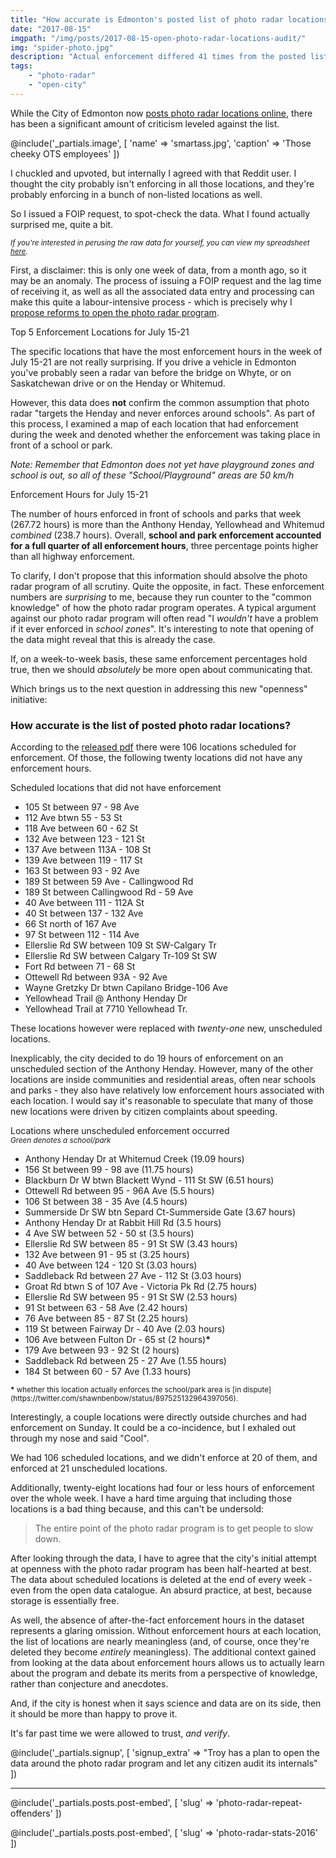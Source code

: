```yaml
---
title: "How accurate is Edmonton's posted list of photo radar locations?"
date: "2017-08-15"
imgpath: "/img/posts/2017-08-15-open-photo-radar-locations-audit/"
img: "spider-photo.jpg"
description: "Actual enforcement differed 41 times from the posted list during the week, but also revealed 25% of enforcement is by schools and parks"
tags: 
    - "photo-radar"
    - "open-city"
---
```


While the City of Edmonton now [posts photo radar locations online](http://www.cbc.ca/news/canada/edmonton/edmonton-photo-radar-location-published-council-1.4199979),
there has been a significant amount of criticism leveled against the list.

@include('_partials.image', [ 'name' => 'smartass.jpg', 'caption' => 'Those cheeky OTS employees' ])

I chuckled and upvoted, but internally I agreed with that Reddit user. I thought the city probably isn't enforcing in all those locations, and they're
probably enforcing in a bunch of non-listed locations as well.

So I issued a FOIP request, to spot-check the data. What I found actually surprised me, quite a bit.

<em>
    <small>
        If you're interested in perusing the raw data for yourself, you can view my spreadsheet <a href="https://docs.google.com/spreadsheets/d/1GFTr1sKWCj4z2SFyZQ1HgQy2VZ2HJL-tznBDjAlTiJQ/edit?usp=sharing">here</a>.
    </small>
</em>

First, a disclaimer: this is only one week of data, from a month ago, so it may be an anomaly. The process of issuing a FOIP
request and the lag time of receiving it, as well as all the associated data entry and processing can make this quite a labour-intensive
process - which is precisely why I [propose reforms to open the photo radar program](/photo-radar-reform).

<div class="center">
    <div class="card grey lighten-5 auto-margins" style="max-width: 45rem;">
        <div class="card-content">
        <span class="card-title center">Top 5 Enforcement Locations for July 15-21</span>
        <canvas id="enforcement-toplocations"></canvas>
        </div>
    </div>
</div>

The specific locations that have the most enforcement hours in the week of July 15-21 are not really surprising. If you
drive a vehicle in Edmonton you've probably seen a radar van before the bridge on Whyte, or on Saskatchewan drive or on the
Henday or Whitemud.

However, this data does **not** confirm the common assumption that photo radar "targets the Henday and never enforces around schools".
As part of this process, I examined a map of each location that had enforcement during the week and denoted whether the enforcement
was taking place in front of a school or park.

*Note: Remember that Edmonton does not yet have playground zones and school is out, so all of these "School/Playground" areas are 50 km/h*

<div class="center">
    <div class="card grey lighten-5 auto-margins" style="max-width: 45rem;">
        <div class="card-content">
        <span class="card-title center">Enforcement Hours for July 15-21</span>
        <canvas id="enforcement-share"></canvas>
        </div>
    </div>
</div>

The number of hours enforced in front of schools and parks that week (267.72 hours) is more than the Anthony Henday, Yellowhead
and Whitemud *combined* (238.7 hours). Overall, **school and park enforcement accounted for a full quarter of all enforcement hours**,
three percentage points higher than all highway enforcement.

To clarify, I don't propose that this information should absolve the photo radar program of all scrutiny. Quite the opposite, in fact.
These enforcement numbers are *surprising* to me, because they run counter to the "common knowledge" of how the photo radar program
operates. A typical argument against our photo radar program will often read "I *wouldn't* have a problem if it ever enforced in *school zones*".
It's interesting to note that opening of the data might reveal that this is already the case.

If, on a week-to-week basis, these same enforcement percentages hold true, then we should *absolutely* be more open about communicating that.

Which brings us to the next question in addressing this new "openness" initiative:

### How accurate is the list of posted photo radar locations?

According to the [released pdf](/pdf/2017-08-15-open-photo-radar-locations-audit/Enforcement.List.0715.pdf) there were 106 locations scheduled for enforcement. Of those, the following
twenty locations did not have any enforcement hours.

<div class="center">
    <div class="card grey lighten-5 auto-margins" style="max-width: 45rem;">
        <div class="card-content red lighten-2">
            <span class="card-title center">Scheduled locations that did not have enforcement</span>
        </div>
        <div class="card-content left-align">
            <ul>
                <li>105 St between 97 - 98 Ave</li>
                <li>112 Ave btwn 55 - 53 St</li>
                <li>118 Ave between 60 - 62 St</li>
                <li>132 Ave between 123 - 121 St</li>
                <li>137 Ave between 113A - 108 St</li>
                <li>139 Ave between 119 - 117 St</li>
                <li>163 St between 93 - 92 Ave</li>
                <li>189 St between 59 Ave - Callingwood Rd</li>
                <li>189 St between Callingwood Rd - 59 Ave</li>
                <li>40 Ave between 111 - 112A St</li>
                <li>40 St between 137 - 132 Ave</li>
                <li>66 St north of 167 Ave</li>
                <li>97 St between 112 - 114 Ave</li>
                <li>Ellerslie Rd SW between 109 St SW-Calgary Tr</li>
                <li>Ellerslie Rd SW between Calgary Tr-109 St SW</li>
                <li>Fort Rd between 71 - 68 St</li>
                <li>Ottewell Rd between 93A - 92 Ave</li>
                <li>Wayne Gretzky Dr btwn Capilano Bridge-106 Ave</li>
                <li>Yellowhead Trail @ Anthony Henday Dr</li>
                <li>Yellowhead Trail at 7710 Yellowhead Tr.</li>
            </ul>
        </div>
    </div>
</div>

These locations however were replaced with *twenty-one* new, unscheduled locations.

Inexplicably, the city decided to do 19 hours of enforcement on an unscheduled section of the Anthony Henday. However, many
of the other locations are inside communities and residential areas, often near schools and parks - they also have relatively
low enforcement hours associated with each location. I would say it's reasonable to speculate that many of those new locations
were driven by citizen complaints about speeding.

<div class="center">
    <div class="card grey lighten-5 auto-margins" style="max-width: 45rem;">
        <div class="card-content red lighten-2">
            <span class="card-title center">Locations where unscheduled enforcement occurred</span>
        </div>
        <div class="card-content left-align">
            <small><em><span class="green-text">Green</span> denotes a school/park</em></small>
            <ul>
                <li>Anthony Henday Dr at Whitemud Creek (19.09 hours)</li>
                <li>156 St between 99 - 98 ave (11.75 hours)</li>
                <li>Blackburn Dr W btwn Blackett Wynd - 111 St SW (6.51 hours)</li>
                <li class="green-text">Ottewell Rd between 95 - 96A Ave (5.5 hours)</li>                                             
                <li class="green-text">106 St between 38 - 35 Ave (4.5 hours)</li>
                <li>Summerside Dr SW btn Separd Ct-Summerside Gate (3.67 hours)</li>
                <li>Anthony Henday Dr at Rabbit Hill Rd (3.5 hours)</li>
                <li>4 Ave SW between 52 - 50 st (3.5 hours)</li>
                <li>Ellerslie Rd SW between 85 - 91 St SW (3.43 hours)</li>
                <li class="green-text">132 Ave between 91 - 95 st (3.25 hours)</li>
                <li class="green-text">40 Ave between 124 - 120 St (3.03 hours)</li>
                <li class="green-text">Saddleback Rd between 27 Ave - 112 St (3.03 hours)</li>
                <li>Groat Rd btwn S of 107 Ave - Victoria Pk Rd (2.75 hours)</li>
                <li>Ellerslie Rd SW between 95 - 91 St SW (2.53 hours)</li>
                <li>91 St between 63 - 58 Ave (2.42 hours)</li>
                <li>76 Ave between 85 - 87 St (2.25 hours)</li>
                <li class="green-text">119 St between Fairway Dr - 40 Ave (2.03 hours)</li>
                <li class="green-text">106 Ave between Fulton Dr - 65 st (2 hours)<strong>*</strong></li>
                <li class="green-text">179 Ave between 93 - 92 St (2 hours)</li>
                <li class="green-text">Saddleback Rd between 25 - 27 Ave (1.55 hours)</li>
                <li>184 St between 60 - 57 Ave (1.33 hours)</li>
            </ul>
        </div>
    </div>
</div>

<small>
    <strong>*</strong> whether this location actually enforces the school/park area is [in dispute](https://twitter.com/shawnbenbow/status/897525132964397056).
</small>

Interestingly, a couple locations were directly outside churches and had enforcement on Sunday. It could be a co-incidence,
but I exhaled out through my nose and said "Cool".

We had 106 scheduled locations, and we didn't enforce at 20 of them, and enforced at 21 unscheduled locations.

Additionally, twenty-eight locations had four or less hours of enforcement over the whole week. I have a hard time arguing
that including those locations is a bad thing because, and this can't be undersold:

> The entire point of the photo radar program is to get people to slow down.

After looking through the data, I have to agree that the city's initial attempt at openness with the photo radar program
has been half-hearted at best. The data about scheduled locations is deleted at the end of every week - even from the open
data catalogue. An absurd practice, at best, because storage is essentially free.

As well, the absence of after-the-fact enforcement hours in the dataset represents a glaring omission. Without enforcement
hours at each location, the list of locations are nearly meaningless (and, of course, once they're deleted they become *entirely* meaningless).
The additional context gained from looking at the data about enforcement hours allows us to actually learn about the program
and debate its merits from a perspective of knowledge, rather than conjecture and anecdotes.

And, if the city is honest when it says science and data are on its side, then it should be more than happy to prove it.

It's far past time we were allowed to trust, *and verify*.

@include('_partials.signup', [ 'signup_extra' => "Troy has a plan to open the data around the photo radar program and let any citizen audit its internals" ])

<hr />

@include('_partials.posts.post-embed', [ 'slug' => 'photo-radar-repeat-offenders' ])

@include('_partials.posts.post-embed', [ 'slug' => 'photo-radar-stats-2016' ])

<script>

var enforcement_toplocations = document.getElementById('enforcement-toplocations').getContext('2d');
var horiz_bar = new Chart(enforcement_toplocations, {

    type: 'horizontalBar',

    // The data for our dataset
    data: {
        labels: [
            "Stony Plain Rd btwn 178 & 182 St", 
            "Whitemud Dr btwn 91 & 99 St", 
            "Whyte Ave between 91 & 95A St", 
            "Sask Dr btwn 87 & University Ave", 
            "Anthony Henday Dr @ Yellowhead Tr"
        ],
        datasets: [{
            data: [53.26, 36.08, 31.67, 28.56, 27.38 ],
            backgroundColor: [
                'rgb(173, 22, 5)',
                'rgb(54, 162, 235)',
                'rgb(216, 200, 17)',
                'rgb(99, 7, 186)',
                'rgb(178, 126, 14)',
            ]
        }],
    },

    // Configuration options go here
    options: {
        legend: { display: false },
        scales: {
            xAxes: [{
                display: true,
                ticks: {
                    beginAtZero: true,
                    min: 0
                }
            }]
        }
    }
});

var enforcement_share = document.getElementById('enforcement-share').getContext('2d');
var pie = new Chart(enforcement_share, {

    type: 'pie',

    // The data for our dataset
    data: {
        labels: ["Anthony Henday", "Whitemud", "Yellowhead", "Schools/Parks", "Whyte Ave", "Stony Plain Road", "Other Streets"],
        datasets: [{
                data: [115.72, 65.84, 57.14, 267.72, 63.07, 60.34, 400],
                backgroundColor: [
                    'rgb(173, 22, 5)',
                    'rgb(173, 77, 5)',
                    'rgb(173, 119, 5)',
                    'rgb(6, 104, 16)',
                    'rgb(151, 152, 153)',
                    'rgb(174, 177, 178)',
                ]
            }],
    },

    // Configuration options go here
    options: {
    }
});
</script>

